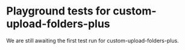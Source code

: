 # Playground tests for custom-upload-folders-plus
We are still awaiting the first test run for custom-upload-folders-plus.
